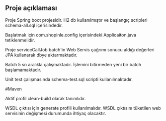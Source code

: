 ## Proje açıklaması

Proje Spring boot projesidir. H2 db kullanılmıştır ve başlangıç scripleri schema-all.sql içerisindedir.

Başlatmak için com.shopinle.config içerisindeki Applicaiton.java tetiklenmelidir.

Proje serviceCallJob batch'in Web Servis çağrımı sonucu aldığı değerleri JPA kullanarak dbye aktarmaktadır.

Batch 5 sn aralıkla çalışmaktadır. İşlemini bitirmeden yeni bir batch başlamamaktadır.

Unit test çalışmasında schema-test.sql scripti kullanılmaktadır.

#Maven

Aktif profil clean-build olarak tanımlıdır.

WSDL çıktısı için generate profili kullanılmalıdır. WSDL çıktısını tüketilen web servisinin değişmesi 
durumunda ihtiyaç olacaktır.